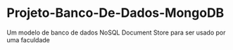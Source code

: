 # Projeto-Banco-De-Dados-MongoDB
Um modelo de banco de dados NoSQL Document Store para ser usado por uma faculdade
